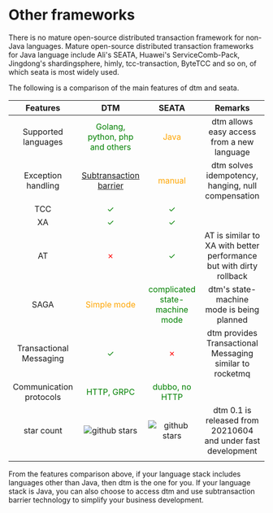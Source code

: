 # Other frameworks

There is no mature open-source distributed transaction framework for non-Java languages.
Mature open-source distributed transaction frameworks for Java language include Ali's SEATA, Huawei's ServiceComb-Pack, Jingdong's shardingsphere, himly, tcc-transaction, ByteTCC and so on, of which seata is most widely used.

The following is a comparison of the main features of dtm and seata.


| Features                | DTM                                                                                           | SEATA                                                                                            | Remarks                                                             |
| :-----:                 | :----:                                                                                        | :----:                                                                                           | :----:                                                              |
| Supported languages     | <span style="color:green">Golang, python, php and others</span>                               | <span style="color:orange">Java</span>                                                           | dtm allows easy access from a new language                            |
| Exception handling      | [Subtransaction barrier](https://zhuanlan.zhihu.com/p/388444465)                              | <span style="color:orange">manual</span>                                                         | dtm solves idempotency, hanging, null compensation                   |
| TCC                     | <span style="color:green">✓</span>                                                            | <span style="color:green">✓</span>                                                               |                                                                     |
| XA                      | <span style="color:green">✓</span>                                                            | <span style="color:green">✓</span>                                                               |                                                                     |
| AT                      | <span style="color:red">✗</span>                                                              | <span style="color:green">✓</span>                                                               | AT is similar to XA with better performance but with dirty rollback |
| SAGA                    | <span style="color:orange">Simple mode</span>                                                 | <span style="color:green">complicated state-machine mode</span>                                   | dtm's state-machine mode is being planned                         |
| Transactional Messaging | <span style="color:green">✓</span>                                                            | <span style="color:red">✗</span>                                                                 | dtm provides Transactional Messaging similar to rocketmq               |
| Communication protocols | <span style="color:green">HTTP, GRPC</span>                                                   | <span style="color:green">dubbo, no HTTP</span>                                             |                                                                     |
| star count              | <img src="https://img.shields.io/github/stars/yedf/dtm.svg?style=social" alt="github stars"/> | <img src="https://img.shields.io/github/stars/seata/seata.svg?style=social" alt="github stars"/> | dtm 0.1 is released from 20210604 and under fast development                    |
|                         |                                                                                               |                                                                                                  |                                                                     |

From the features comparison above, if your language stack includes languages other than Java, then dtm is the one for you. 
If your language stack is Java, you can also choose to access dtm and use subtransaction barrier technology to simplify your business development.
